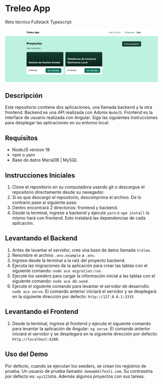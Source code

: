 # Treleo App
Reto técnico Fullstack Typescript

![Treleo App](assets/screenshot.png)

## Descripción
Este repositorio contiene dos aplicaciones, una llamada backend y la otra frontend. Backend es una API realizada con Adonis `NodeJS`. Frontend es la interface de usuario realizada con Angular. Siga las siguientes instrucciones para desplegar las aplicaciones en su entorno local:

## Requisitos
- NodeJS version 18
- npm o yarn
- Base de datos MariaDB | MySQL

## Instrucciones Iniciales
1. Clone el repositorio en su computadora usando git o descargue el repositorio directamente desde su navegador.
2. Si es que descargó el repositorio, descomprima el archivo. De lo contrario pase al siguiente paso.
3. Dentro encontrará 2 directorios: frontend y backend.
4. Desde la terminal, ingrese a backend y ejecute `yarn` o `npm install` lo mismo hará con frontend. Esto instalará las dependencias de cada aplicación.

## Levantando el Backend
1. Antes de lavantar el servidor, cree una base de datos llamada `treleo`.
2. Renombre el archivo `.env.example` a `.env`.
3. Ingrese desde la terminal a la raíz del proyecto backend.
4. Ejecuta las migraciones de la aplicación para crear las tablas con el siguiente comando: `node ace migration:run`.
5. Ejecute los seeders para cargar la información inicial a las tablas con el siguiente comando: `node ace db:seed`.
6. Ejecute el siguiente comando para levantar el servidor de desarrollo: `node ace serve`. El comando anterior iniciará el servidor y se desplegará en la siguiente dirección por defecto: `http://127.0.0.1:3333`

## Levantando el Frontend
1. Desde la terminal, ingrese al frontend y ejecute el siguiente comando para levantar la aplicación de Angular: `ng serve`. El comando anterior iniciará el servidor y se desplegará en la siguiente dirección por defecto: `http://localhost:4200`.

## Uso del Demo
Por defecto, cuando se ejecutan los seeders, se crean los registros de prueba. Un usuario de prueba llamado: `demo@delfosti.com`. Su contraseña por defecto es: `xyz123456`. Además algunos proyectos con sus tareas.